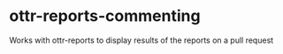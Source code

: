 # ottr-reports-commenting
Works with ottr-reports to display results of the reports on a pull request
